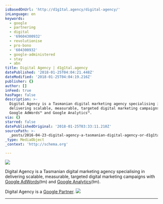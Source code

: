 ```yaml
---
isBasedOnUrl: 'http://d1g1tal.agency/digital-agency/'
inLanguage: en
keywords:
  - google
  - partnering
  - digital
  - '69604300932'
  - revolutionise
  - pro-bono
  - '604300932'
  - google-administered
  - stay
  - abn
title: Digital Agency | d1g1tal.agency
datePublished: '2018-01-25T04:04:21.448Z'
dateModified: '2018-01-25T04:04:19.216Z'
publisher: {}
author: []
inFeed: true
hasPage: false
description: >-
  Digital Agency is a Tasmanian digital marketing agency specialising in
  delivering scalable, measurable, targeted digital marketing campaigns with
  Google AdWords™ and Google Analytics™.
via: {}
starred: false
datePublishedOriginal: '2018-01-25T03:33:11.210Z'
sourcePath: >-
  _posts/2016-04-23-digital-agency-a-tasmanian-digital-agency-or-d1g1talagency.md
_type: MediaObject
_context: 'http://schema.org'

---
```

![](https://the-grid-user-content.s3-us-west-2.amazonaws.com/06192f63-d9b2-48cb-a170-81dfa8a368e6.png)

Digital Agency is a Tasmanian digital marketing agency specialising in delivering scalable, measurable, targeted digital marketing campaigns with [Google AdWords][0](tm) and [Google Analytics][1](tm).

Digital Agency is a [Google Partner][2].
![](https://imgflo.herokuapp.com/graph/2b2431f8e7ba7b0/5f929b991b03e6990d943d3a3273675a/croprotate.jpg?cropheight=238&cropwidth=615&degrees=0&input=https%3A%2F%2Fthe-grid-user-content.s3-us-west-2.amazonaws.com%2Fa3a6537c-884c-4690-a8fc-3b15a1d35748.jpg&x=9&y=0)

---



[0]: https://www.google.com.au/adwords/
[1]: http://google.com/analytics
[2]: https://www.google.com/partners/#a_profile;idtf=3184384698;locn=Tasmania,%20Australia;qury=Digital%20Agency